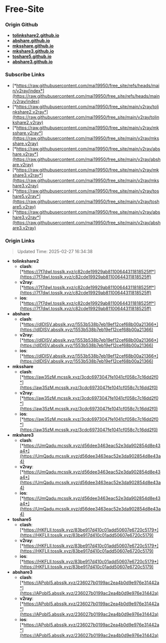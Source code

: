 # Free-Site

### Origin Github

- [**tolinkshare2.github.io**](https://github.com/tolinkshare2/tolinkshare2.github.io)
- [**abshare.github.io**](https://github.com/abshare/abshare.github.io)
- [**mksshare.github.io**](https://github.com/mksshare/mksshare.github.io)
- [**mkshare3.github.io**](https://github.com/mkshare3/mkshare3.github.io)
- [**toshare5.github.io**](https://github.com/toshare5/toshare5.github.io)
- [**abshare3.github.io**](https://github.com/abshare3/abshare3.github.io)

### Subscribe Links

- [*https://raw.githubusercontent.com/mai19950/free_site/refs/heads/main/v2ray/index*](https://raw.githubusercontent.com/mai19950/free_site/refs/heads/main/v2ray/index)
- [*https://raw.githubusercontent.com/mai19950/free_site/main/v2ray/tolinkshare2.v2ray*](https://raw.githubusercontent.com/mai19950/free_site/main/v2ray/tolinkshare2.v2ray)
- [*https://raw.githubusercontent.com/mai19950/free_site/main/v2ray/mksshare.v2ray*](https://raw.githubusercontent.com/mai19950/free_site/main/v2ray/mksshare.v2ray)
- [*https://raw.githubusercontent.com/mai19950/free_site/main/v2ray/abshare.v2ray*](https://raw.githubusercontent.com/mai19950/free_site/main/v2ray/abshare.v2ray)
- [*https://raw.githubusercontent.com/mai19950/free_site/main/v2ray/mkshare3.v2ray*](https://raw.githubusercontent.com/mai19950/free_site/main/v2ray/mkshare3.v2ray)
- [*https://raw.githubusercontent.com/mai19950/free_site/main/v2ray/toshare5.v2ray*](https://raw.githubusercontent.com/mai19950/free_site/main/v2ray/toshare5.v2ray)
- [*https://raw.githubusercontent.com/mai19950/free_site/main/v2ray/abshare3.v2ray*](https://raw.githubusercontent.com/mai19950/free_site/main/v2ray/abshare3.v2ray)

### Origin Links

> Updated Time: 2025-02-27 16:34:38

- **tolinkshare2**
  - **clash**: [*https://7f7dwI.tosslk.xyz/c82cde19929ab81100644311818525ff*](https://7f7dwI.tosslk.xyz/c82cde19929ab81100644311818525ff)
  - **v2ray**: [*https://7f7dwI.tosslk.xyz/c82cde19929ab81100644311818525ff*](https://7f7dwI.tosslk.xyz/c82cde19929ab81100644311818525ff)
  - **ios**: [*https://7f7dwI.tosslk.xyz/c82cde19929ab81100644311818525ff*](https://7f7dwI.tosslk.xyz/c82cde19929ab81100644311818525ff)
- **abshare**
  - **clash**: [*https://dIDlSV.absslk.xyz/1553b538b7eb19ef12cef68b00a21366*](https://dIDlSV.absslk.xyz/1553b538b7eb19ef12cef68b00a21366)
  - **v2ray**: [*https://dIDlSV.absslk.xyz/1553b538b7eb19ef12cef68b00a21366*](https://dIDlSV.absslk.xyz/1553b538b7eb19ef12cef68b00a21366)
  - **ios**: [*https://dIDlSV.absslk.xyz/1553b538b7eb19ef12cef68b00a21366*](https://dIDlSV.absslk.xyz/1553b538b7eb19ef12cef68b00a21366)
- **mksshare**
  - **clash**: [*https://aw35zM.mcsslk.xyz/3cdc6973047fe1041cf058c7c16dd2f0*](https://aw35zM.mcsslk.xyz/3cdc6973047fe1041cf058c7c16dd2f0)
  - **v2ray**: [*https://aw35zM.mcsslk.xyz/3cdc6973047fe1041cf058c7c16dd2f0*](https://aw35zM.mcsslk.xyz/3cdc6973047fe1041cf058c7c16dd2f0)
  - **ios**: [*https://aw35zM.mcsslk.xyz/3cdc6973047fe1041cf058c7c16dd2f0*](https://aw35zM.mcsslk.xyz/3cdc6973047fe1041cf058c7c16dd2f0)
- **mkshare3**
  - **clash**: [*https://UmQadu.mcsslk.xyz/d56dee3463eac52e3da902854d8e43a4*](https://UmQadu.mcsslk.xyz/d56dee3463eac52e3da902854d8e43a4)
  - **v2ray**: [*https://UmQadu.mcsslk.xyz/d56dee3463eac52e3da902854d8e43a4*](https://UmQadu.mcsslk.xyz/d56dee3463eac52e3da902854d8e43a4)
  - **ios**: [*https://UmQadu.mcsslk.xyz/d56dee3463eac52e3da902854d8e43a4*](https://UmQadu.mcsslk.xyz/d56dee3463eac52e3da902854d8e43a4)
- **toshare5**
  - **clash**: [*https://HKFLll.tosslk.xyz/83be917d410c01add50607e6720c5179*](https://HKFLll.tosslk.xyz/83be917d410c01add50607e6720c5179)
  - **v2ray**: [*https://HKFLll.tosslk.xyz/83be917d410c01add50607e6720c5179*](https://HKFLll.tosslk.xyz/83be917d410c01add50607e6720c5179)
  - **ios**: [*https://HKFLll.tosslk.xyz/83be917d410c01add50607e6720c5179*](https://HKFLll.tosslk.xyz/83be917d410c01add50607e6720c5179)
- **abshare3**
  - **clash**: [*https://APobI5.absslk.xyz/236027b0199ac2ea4b0d9e976e31442a*](https://APobI5.absslk.xyz/236027b0199ac2ea4b0d9e976e31442a)
  - **v2ray**: [*https://APobI5.absslk.xyz/236027b0199ac2ea4b0d9e976e31442a*](https://APobI5.absslk.xyz/236027b0199ac2ea4b0d9e976e31442a)
  - **ios**: [*https://APobI5.absslk.xyz/236027b0199ac2ea4b0d9e976e31442a*](https://APobI5.absslk.xyz/236027b0199ac2ea4b0d9e976e31442a)
